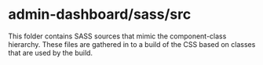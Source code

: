 # admin-dashboard/sass/src

This folder contains SASS sources that mimic the component-class hierarchy. These files
are gathered in to a build of the CSS based on classes that are used by the build.
